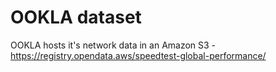 # OOKLA dataset
OOKLA hosts it's network data in an Amazon S3 - https://registry.opendata.aws/speedtest-global-performance/

